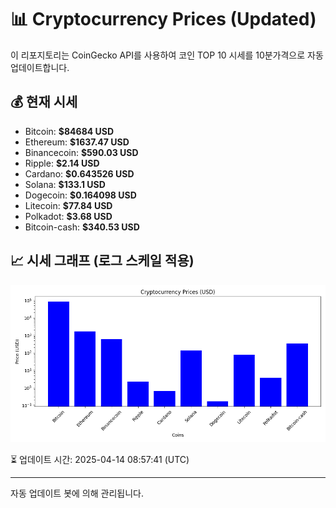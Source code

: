 
# 📊 Cryptocurrency Prices (Updated)

이 리포지토리는 CoinGecko API를 사용하여 코인 TOP 10 시세를 10분가격으로 자동 업데이트합니다.

## 💰 현재 시세
- Bitcoin: **$84684 USD**
- Ethereum: **$1637.47 USD**
- Binancecoin: **$590.03 USD**
- Ripple: **$2.14 USD**
- Cardano: **$0.643526 USD**
- Solana: **$133.1 USD**
- Dogecoin: **$0.164098 USD**
- Litecoin: **$77.84 USD**
- Polkadot: **$3.68 USD**
- Bitcoin-cash: **$340.53 USD**

## 📈 시세 그래프 (로그 스케일 적용)
![Crypto Prices](crypto_prices.png)

⏳ 업데이트 시간: 2025-04-14 08:57:41 (UTC)

---
자동 업데이트 봇에 의해 관리됩니다.
